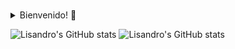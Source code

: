 ###
<details>
<summary>Bienvenido! 👋</summary>
<br>
- 📝 Actualmente estudiando Ingeniería en Informática en Universidad de Mendoza.
- 🌱 Aprendiendo C#, mejorando en CSS/Sass, MySQL/Sequelize, Front-End JS.
- 🌍 Desarrollando mi página web. https://LisandroB.github.io.
- 📨 Mi contacto: brasolinlisandro0@gmail.com -- lisandrobrasolin@gmail.com.
</details>


![Lisandro's GitHub stats](https://github-readme-stats.vercel.app/api/?username=lisandrob&theme=dark)
![Lisandro's GitHub stats](https://github-readme-stats.vercel.app/api/top-langs/?username=lisandrob&layout=compact&theme=dark)



<!--
**LisandroB/LisandroB** is a ✨ _special_ ✨ repository because its `README.md` (this file) appears on your GitHub profile.

